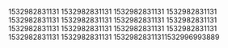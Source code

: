 1532982831131
1532982831131
1532982831131
1532982831131
1532982831131
1532982831131
1532982831131
1532982831131
1532982831131
1532982831131
1532982831131
1532982831131
1532982831131
1532982831131
15329828311311532996993889